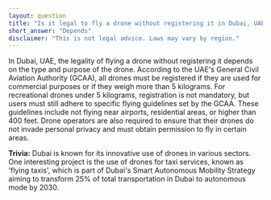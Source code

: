 ```yaml
---
layout: question
title: "Is it legal to fly a drone without registering it in Dubai, UAE?"
short_answer: "Depends"
disclaimer: "This is not legal advice. Laws may vary by region."
---
```


In Dubai, UAE, the legality of flying a drone without registering it depends on the type and purpose of the drone. According to the UAE's General Civil Aviation Authority (GCAA), all drones must be registered if they are used for commercial purposes or if they weigh more than 5 kilograms. For recreational drones under 5 kilograms, registration is not mandatory, but users must still adhere to specific flying guidelines set by the GCAA. These guidelines include not flying near airports, residential areas, or higher than 400 feet. Drone operators are also required to ensure that their drones do not invade personal privacy and must obtain permission to fly in certain areas.

**Trivia:** Dubai is known for its innovative use of drones in various sectors. One interesting project is the use of drones for taxi services, known as 'flying taxis', which is part of Dubai's Smart Autonomous Mobility Strategy aiming to transform 25% of total transportation in Dubai to autonomous mode by 2030.
